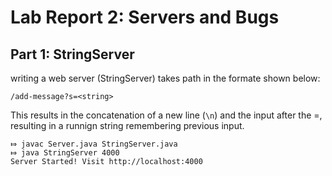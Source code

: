 # Lab Report 2: Servers and Bugs
## Part 1: StringServer
writing a web server (StringServer) takes path in the formate shown below:
```
/add-message?s=<string>
```
This results in the concatenation of a new line (```\n```) and the <string> input after the =, resulting in a runnign string remembering previous input. 


```
⤇ javac Server.java StringServer.java 
⤇ java StringServer 4000
Server Started! Visit http://localhost:4000
```
